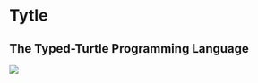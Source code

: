 # Tytle

## The Typed-Turtle Programming Language

![](http://icons.iconarchive.com/icons/martin-berube/flat-animal/256/turtle-icon.png)

